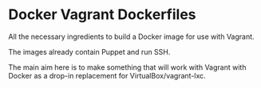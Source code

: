 # Docker Vagrant Dockerfiles

All the necessary ingredients to build a Docker image for use with
Vagrant.

The images already contain Puppet and run SSH.

The main aim here is to make something that will work with Vagrant with
Docker as a drop-in replacement for VirtualBox/vagrant-lxc.
